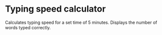 # Typing speed calculator
Calculates typing speed for a set time of 5 minutes. Displays the number of words typed correctly.
